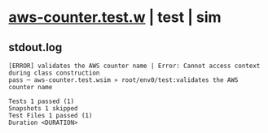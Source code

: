 # [aws-counter.test.w](../../../../../../examples/tests/sdk_tests/counter/aws-counter.test.w) | test | sim

## stdout.log
```log
[ERROR] validates the AWS counter name | Error: Cannot access context during class construction
pass ─ aws-counter.test.wsim » root/env0/test:validates the AWS counter name

Tests 1 passed (1)
Snapshots 1 skipped
Test Files 1 passed (1)
Duration <DURATION>
```

